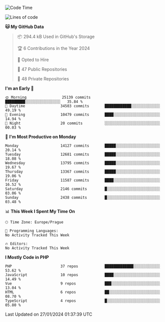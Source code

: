 <!--START_SECTION:waka-->
![Code Time](http://img.shields.io/badge/Code%20Time-1%2C583%20hrs%2058%20mins-blue)

![Lines of code](https://img.shields.io/badge/From%20Hello%20World%20I%27ve%20Written-22.0%20million%20lines%20of%20code-blue)

**🐱 My GitHub Data** 

> 📦 294.4 kB Used in GitHub's Storage 
 > 
> 🏆 6 Contributions in the Year 2024
 > 
> 💼 Opted to Hire
 > 
> 📜 47 Public Repositories 
 > 
> 🔑 48 Private Repositories 
 > 
**I'm an Early 🐤** 

```text
🌞 Morning                25139 commits       █████████░░░░░░░░░░░░░░░░   35.84 % 
🌆 Daytime                34503 commits       ████████████░░░░░░░░░░░░░   49.19 % 
🌃 Evening                10479 commits       ████░░░░░░░░░░░░░░░░░░░░░   14.94 % 
🌙 Night                  20 commits          ░░░░░░░░░░░░░░░░░░░░░░░░░   00.03 % 
```
📅 **I'm Most Productive on Monday** 

```text
Monday                   14127 commits       █████░░░░░░░░░░░░░░░░░░░░   20.14 % 
Tuesday                  12681 commits       █████░░░░░░░░░░░░░░░░░░░░   18.08 % 
Wednesday                13795 commits       █████░░░░░░░░░░░░░░░░░░░░   19.67 % 
Thursday                 13367 commits       █████░░░░░░░░░░░░░░░░░░░░   19.06 % 
Friday                   11587 commits       ████░░░░░░░░░░░░░░░░░░░░░   16.52 % 
Saturday                 2146 commits        █░░░░░░░░░░░░░░░░░░░░░░░░   03.06 % 
Sunday                   2438 commits        █░░░░░░░░░░░░░░░░░░░░░░░░   03.48 % 
```


📊 **This Week I Spent My Time On** 

```text
🕑︎ Time Zone: Europe/Prague

💬 Programming Languages: 
No Activity Tracked This Week

🔥 Editors: 
No Activity Tracked This Week
```

**I Mostly Code in PHP** 

```text
PHP                      37 repos            █████████████░░░░░░░░░░░░   53.62 % 
JavaScript               10 repos            ████░░░░░░░░░░░░░░░░░░░░░   14.49 % 
Vue                      9 repos             ███░░░░░░░░░░░░░░░░░░░░░░   13.04 % 
HTML                     6 repos             ██░░░░░░░░░░░░░░░░░░░░░░░   08.70 % 
TypeScript               4 repos             █░░░░░░░░░░░░░░░░░░░░░░░░   05.80 % 
```




 Last Updated on 27/01/2024 01:37:39 UTC
<!--END_SECTION:waka-->
<!--
**AlexKratky/AlexKratky** is a ✨ _special_ ✨ repository because its `README.md` (this file) appears on your GitHub profile.

Here are some ideas to get you started:

- 🔭 I’m currently working on ...
- 🌱 I’m currently learning ...
- 👯 I’m looking to collaborate on ...
- 🤔 I’m looking for help with ...
- 💬 Ask me about ...
- 📫 How to reach me: ...
- 😄 Pronouns: ...
- ⚡ Fun fact: ...
-->
